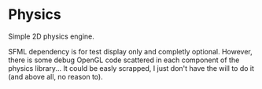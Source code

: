 Physics
=======

Simple 2D physics engine.

SFML dependency is for test display only and completly optional. 
However, there is some debug OpenGL code scattered in each component of the physics library...
It could be easly scrapped, I just don't have the will to do it (and above all, no reason to).
